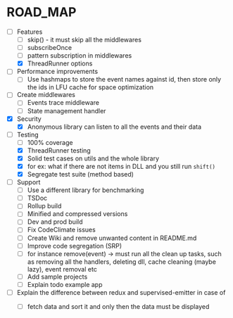 # ROAD\_MAP

* [ ] Features
  * [ ] skip\(\) - it must skip all the middlewares
  * [ ] subscribeOnce
  * [ ] pattern subscription in middlewares
  * [x] ThreadRunner options
* [ ] Performance improvements
  * [ ] Use hashmaps to store the event names against id, then store only the ids in LFU cache for space optimization
* [ ] Create middlewares
  * [ ] Events trace middleware
  * [ ] State management handler
* [x] Security
  * [x] Anonymous library can listen to all the events and their data
* [ ] Testing
  * [ ] 100% coverage
  * [x] ThreadRunner testing
  * [x] Solid test cases on utils and the whole library
  * [x] for ex: what if there are not items in DLL and you still run `shift()`
  * [x] Segregate test suite \(method based\)
* [ ] Support
  * [ ] Use a different library for benchmarking
  * [ ] TSDoc
  * [ ] Rollup build
  * [ ] Minified and compressed versions
  * [ ] Dev and prod build
  * [ ] Fix CodeClimate issues
  * [ ] Create Wiki and remove unwanted content in README.md
  * [ ] Improve code segregation \(SRP\)
  * [ ] for instance remove\(event\) -&gt; must run all the clean up tasks, such as removing all the handlers, deleting dll, cache cleaning \(maybe lazy\), event removal etc
  * [ ] Add sample projects
  * [ ] Explain todo example app
* [ ] Explain the difference between redux and supervised-emitter in case of
  * [ ] fetch data and sort it and only then the data must be displayed

